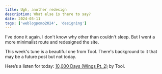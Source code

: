 ```yaml
---
title: Ugh, another redesign
description: What else is there to say?
date: 2024-05-11
tags: ['weblogpomo2024', 'designing']
---
```

I've done it again. I don't know why other than couldn't sleep. But I went a more minimalist route and redesigned the site. 

This week's tune is a beautiful one from Tool. There's background to it that may be a future post but not today.

Here’s a listen for today: [10,000 Days (Wings Pt. 2)](https://open.spotify.com/track/4OhqsmPMreC0EFCo3OmDSm?si=88d39c9d62a84649) by Tool.
